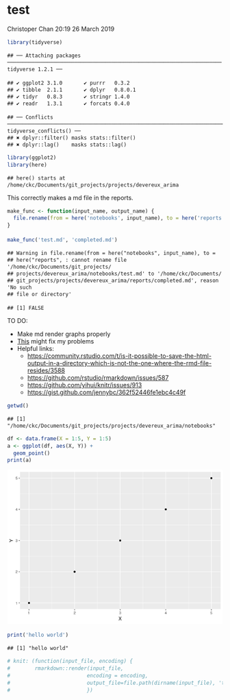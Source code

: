 test
================
Christoper Chan
20:19 26 March 2019

``` r
library(tidyverse)
```

    ## ── Attaching packages ────────────────────────────────────────────────────────────────────── tidyverse 1.2.1 ──

    ## ✔ ggplot2 3.1.0       ✔ purrr   0.3.2  
    ## ✔ tibble  2.1.1       ✔ dplyr   0.8.0.1
    ## ✔ tidyr   0.8.3       ✔ stringr 1.4.0  
    ## ✔ readr   1.3.1       ✔ forcats 0.4.0

    ## ── Conflicts ───────────────────────────────────────────────────────────────────────── tidyverse_conflicts() ──
    ## ✖ dplyr::filter() masks stats::filter()
    ## ✖ dplyr::lag()    masks stats::lag()

``` r
library(ggplot2)
library(here)
```

    ## here() starts at /home/ckc/Documents/git_projects/projects/devereux_arima

This correctly makes a md file in the reports.

``` r
make_func <- function(input_name, output_name) {
  file.rename(from = here('notebooks', input_name), to = here('reports', output_name))
}

make_func('test.md', 'completed.md')
```

    ## Warning in file.rename(from = here("notebooks", input_name), to =
    ## here("reports", : cannot rename file '/home/ckc/Documents/git_projects/
    ## projects/devereux_arima/notebooks/test.md' to '/home/ckc/Documents/
    ## git_projects/projects/devereux_arima/reports/completed.md', reason 'No such
    ## file or directory'

    ## [1] FALSE

TO DO:

-   Make md render graphs properly
-   [This](https://deanattali.com/blog/ezknitr-package/) might fix my problems
-   Helpful links:
    -   <https://community.rstudio.com/t/is-it-possible-to-save-the-html-output-in-a-directory-which-is-not-the-one-where-the-rmd-file-resides/3588>
    -   <https://github.com/rstudio/rmarkdown/issues/587>
    -   <https://github.com/yihui/knitr/issues/913>
    -   <https://gist.github.com/jennybc/362f52446fe1ebc4c49f>

``` r
getwd()
```

    ## [1] "/home/ckc/Documents/git_projects/projects/devereux_arima/notebooks"

``` r
df <- data.frame(X = 1:5, Y = 1:5)
a <- ggplot(df, aes(X, Y)) +
  geom_point()
print(a)
```

![](test_files/figure-markdown_github/unnamed-chunk-4-1.png)

``` r
print('hello world')
```

    ## [1] "hello world"

``` r
# knit: (function(input_file, encoding) {
#        rmarkdown::render(input_file, 
#                         encoding = encoding, 
#                         output_file=file.path(dirname(input_file), 'test_dir', 'analysis.md'))
#                         })
```
